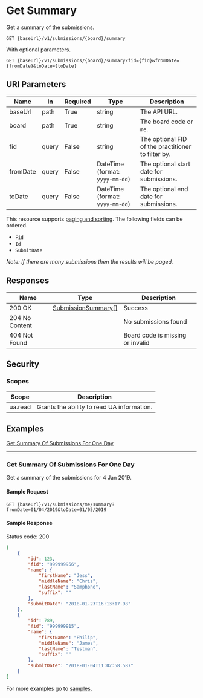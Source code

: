 # Get Summary

Get a summary of the submissions.

```http
GET {baseUrl}/v1/submissions/{board}/summary
```

With optional parameters.

```http
GET {baseUrl}/v1/submissions/{board}/summary?fid={fid}&fromDate={fromDate}&toDate={toDate}
```

## URI Parameters

| Name | In | Required | Type | Description |
| - |-|-|-|-|
| baseUrl | path | True | string | The API URL. |
| board | path | True | string | The board code or `me`. |
| fid | query | False | string | The optional FID of the practitioner to filter by. |
| fromDate | query | False | DateTime (format: `yyyy-mm-dd`) | The optional start date for submissions. |
| toDate | query | False | DateTime (format: `yyyy-mm-dd`) | The optional end date for submissions.

This resource supports [paging and sorting](https://github.com/fsmb/api-docs/blob/master/docs/paging-sorting.md). The following fields can be ordered.

- `Fid`
- `Id`
- `SubmitDate`

*Note: If there are many submissions then the results will be paged.*

## Responses

| Name | Type | Description |
| - |-|-|
| 200 OK | [SubmissionSummary[]](/docs/definitions/submission-summary.md) | Success |
| 204 No Content | | No submissions found | 
| 404 Not Found | | Board code is missing or invalid |

## Security

### Scopes

| Scope | Description |
| -|-|
| ua.read | Grants the ability to read UA information. |

## Examples

[Get Summary Of Submissions For One Day](#get-summary-of-submissions-for-one-day)
***

### Get Summary Of Submissions For One Day

Get a summary of the submissions for 4 Jan 2019.

#### Sample Request

```http
GET {baseUrl}/v1/submissions/me/summary?fromDate=01/04/2019&toDate=01/05/2019
```

#### Sample Response

Status code: 200

```json
[
    {
        "id": 123,
        "fid": "999999956",
        "name": {
            "firstName": "Jess",
            "middleName": "Chris",
            "lastName": "Samphone",
            "suffix": ""
        },
        "submitDate": "2018-01-23T16:13:17.98"
    },
    {
        "id": 789,
        "fid": "999999915",
        "name": {
            "firstName": "Philip",
            "middleName": "James",
            "lastName": "Testman",
            "suffix": ""
        },
        "submitDate": "2018-01-04T11:02:58.587"
    }
]
```

For more examples go to [samples](/samples/).
